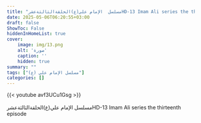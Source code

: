 ```yaml
---
title: "مسلسل  الإمام علي(ع)الحلقةالثالثةعشرHD-13 Imam Ali series the thirteenth episode"
date: 2025-05-06T06:20:55+03:00
draft: false
ShowToc: False
hiddenInHomeList: true
cover:
    image: img/13.png
    alt: 'صورة'
    caption: ''
    hidden: true
summary: ""
tags: ["مسلسل الإمام علي (ع)"]
categories: []
---
```


{{< youtube avf3UCu1Gsg >}}  
<br>
مسلسل  الإمام علي(ع)الحلقةالثالثةعشرHD-13 Imam Ali series the thirteenth episode
